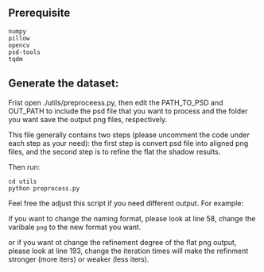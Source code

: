 ## Prerequisite

```
numpy
pillow
opencv
psd-tools
tqdm
```

## Generate the dataset:

Frist open ./utils/preproceess.py, then edit the PATH_TO_PSD and OUT_PATH to include the psd file that 
you want to process and the folder you want save the output png files, respectively. 

This file generally contains two steps (please uncomment the code under each step as your need):
the first step is convert psd file into aligned png files, and the second step is to refine the flat the shadow results. 

Then run:
```
cd utils
python preprocess.py
```
Feel free the adjust this script if you need different output. For example:

if you want to change the naming format, please look at line 58, change the varibale `png` to the new format you want.

or if you want ot change the refinement degree of the flat png output, please look at line 193, change the iteration times will make the refinment stronger (more iters) or weaker (less iters).
